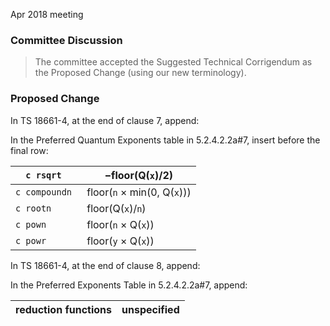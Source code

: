 Apr 2018 meeting

### Committee Discussion

> The committee accepted the Suggested Technical Corrigendum as the Proposed
> Change (using our new terminology).

### Proposed Change

In TS 18661-4, at the end of clause 7, append:

In the Preferred Quantum Exponents table in 5.2.4.2.2a#7, insert before the
final row:

| ```c rsqrt ``` | −floor(Q(`x`)/2) |
| --- | --- |
| ```c compoundn ``` | floor(`n` × min(0, Q(`x`))) |
| ```c rootn ``` | floor(Q(`x`)/`n`) |
| ```c pown ``` | floor(`n` × Q(`x`)) |
| ```c powr ``` | floor(`y` × Q(`x`)) |

In TS 18661-4, at the end of clause 8, append:

In the Preferred Exponents Table in 5.2.4.2.2a#7, append:

| reduction functions | unspecified |
| --- | --- |
